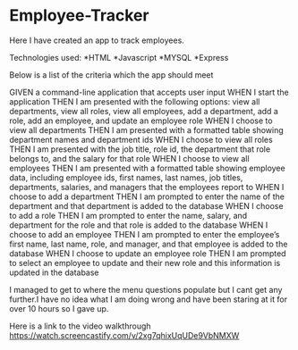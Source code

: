﻿# Employee-Tracker
 
 Here I have created an app to track employees.
 
 
 Technologies used:
 *HTML
 *Javascript
 *MYSQL
 *Express
 
 Below is a list of the criteria  which the app should meet
 
GIVEN a command-line application that accepts user input
WHEN I start the application
THEN I am presented with the following options: view all departments, view all roles, view all employees, add a department, add a role, add an employee, and update an employee role
WHEN I choose to view all departments
THEN I am presented with a formatted table showing department names and department ids
WHEN I choose to view all roles
THEN I am presented with the job title, role id, the department that role belongs to, and the salary for that role
WHEN I choose to view all employees
THEN I am presented with a formatted table showing employee data, including employee ids, first names, last names, job titles, departments, salaries, and managers that the employees report to
WHEN I choose to add a department
THEN I am prompted to enter the name of the department and that department is added to the database
WHEN I choose to add a role
THEN I am prompted to enter the name, salary, and department for the role and that role is added to the database
WHEN I choose to add an employee
THEN I am prompted to enter the employee’s first name, last name, role, and manager, and that employee is added to the database
WHEN I choose to update an employee role
THEN I am prompted to select an employee to update and their new role and this information is updated in the database



I managed to get to where the menu questions populate but I cant get any further.I have no idea what I am doing wrong and have been staring at it for over 10 hours so I gave up.

Here is a link to the video walkthrough
https://watch.screencastify.com/v/2xg7qhixUqUDe9VbNMXW
